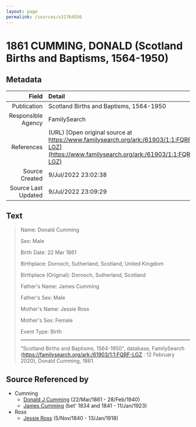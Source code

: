 ```yaml
---
layout: page
permalink: /sources/s31764556
---
```


# 1861 CUMMING, DONALD (Scotland Births and Baptisms, 1564-1950)

## Metadata

Field | Detail
---:|:---
Publication | Scotland Births and Baptisms, 1564-1950
Responsible Agency | FamilySearch
References | (URL) [Open original source at https://www.familysearch.org/ark:/61903/1:1:FQRF-LGZ](https://www.familysearch.org/ark:/61903/1:1:FQRF-LGZ)
Source Created | 9/Jul/2022 23:02:38
Source Last Updated | 9/Jul/2022 23:09:29

## Text

> Name: Donald Cumming
>
> Sex: Male
>
> Birth Date: 22 Mar 1861
>
> Birthplace: Dornoch, Sutherland, Scotland, United Kingdom
>
> Birthplace (Original): Dornoch, Sutherland, Scotland
>
> Father's Name: James Cumming
>
> Father's Sex: Male
>
> Mother's Name: Jessie Ross
>
> Mother's Sex: Female
>
> Event Type: Birth
>
> ---
>
> "Scotland Births and Baptisms, 1564-1950", database, FamilySearch (https://familysearch.org/ark:/61903/1:1:FQRF-LGZ : 12 February 2020), Donald Cumming, 1861.
>

## Source Referenced by

* Cumming
  * [Donald J Cumming](../people/@20465544@-donald-j-cumming-b1861-3-22-d1940-2-28.md) (22/Mar/1861 - 28/Feb/1940)
  * [James Cumming](../people/@66384942@-james-cumming-b1834~1841-d1923-1-11.md) (bet' 1834 and 1841 - 11/Jan/1923)
* Ross
  * [Jessie Ross](../people/@60546968@-jessie-ross-b1840-11-5-d1918-1-13.md) (5/Nov/1840 - 13/Jan/1918)
